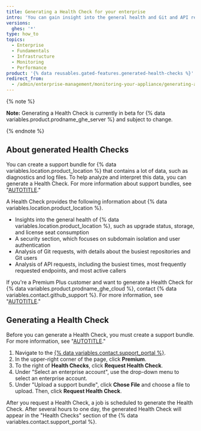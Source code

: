 ```yaml
---
title: Generating a Health Check for your enterprise
intro: 'You can gain insight into the general health and Git and API requests of {% data variables.location.product_location %} by generating a Health Check.'
versions:
  ghes: '*'
type: how_to
topics:
  - Enterprise
  - Fundamentals
  - Infrastructure
  - Monitoring
  - Performance
product: '{% data reusables.gated-features.generated-health-checks %}'
redirect_from:
  - /admin/enterprise-management/monitoring-your-appliance/generating-a-health-check-for-your-enterprise
---
```


{% note %}

**Note:** Generating a Health Check is currently in beta for {% data variables.product.prodname_ghe_server %} and subject to change.

{% endnote %}

## About generated Health Checks

You can create a support bundle for {% data variables.location.product_location %} that contains a lot of data, such as diagnostics and log files. To help analyze and interpret this data, you can generate a Health Check. For more information about support bundles, see "[AUTOTITLE](/support/contacting-github-support/providing-data-to-github-support#creating-and-sharing-support-bundles)."

A Health Check provides the following information about {% data variables.location.product_location %}.
- Insights into the general health of {% data variables.location.product_location %}, such as upgrade status, storage, and license seat consumption
- A security section, which focuses on subdomain isolation and user authentication
- Analysis of Git requests, with details about the busiest repositories and Git users
- Analysis of API requests, including the busiest times, most frequently requested endpoints, and most active callers

If you're a Premium Plus customer and want to generate a Health Check for {% data variables.product.prodname_ghe_cloud %}, contact {% data variables.contact.github_support %}. For more information, see "[AUTOTITLE](/support/contacting-github-support/creating-a-support-ticket)."

## Generating a Health Check

Before you can generate a Health Check, you must create a support bundle. For more information, see "[AUTOTITLE](/support/contacting-github-support/providing-data-to-github-support#creating-and-sharing-support-bundles)."

1. Navigate to the [{% data variables.contact.support_portal %}](https://support.github.com/).
1. In the upper-right corner of the page, click **Premium**.
1. To the right of **Health Checks**, click **Request Health Check**.
1. Under "Select an enterprise account", use the drop-down menu to select an enterprise account.
1. Under "Upload a support bundle", click **Chose File** and choose a file to upload. Then, click **Request Health Check**.

After you request a Health Check, a job is scheduled to generate the Health Check. After several hours to one day, the generated Health Check will appear in the "Health Checks" section of the {% data variables.contact.support_portal %}.
